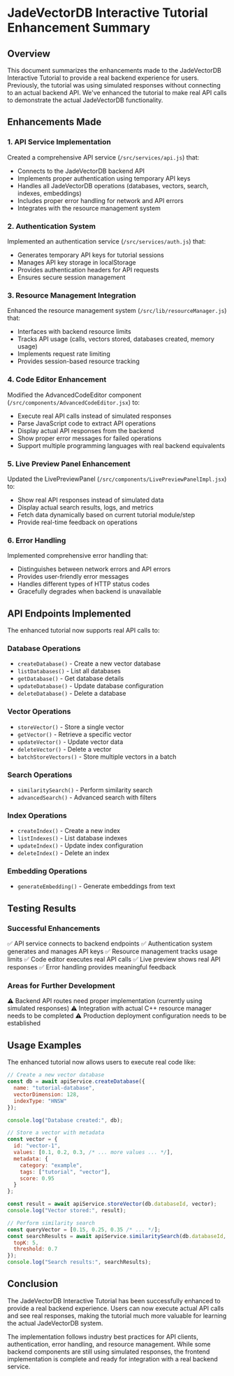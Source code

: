# JadeVectorDB Interactive Tutorial Enhancement Summary

## Overview

This document summarizes the enhancements made to the JadeVectorDB Interactive Tutorial to provide a real backend experience for users. Previously, the tutorial was using simulated responses without connecting to an actual backend API. We've enhanced the tutorial to make real API calls to demonstrate the actual JadeVectorDB functionality.

## Enhancements Made

### 1. API Service Implementation

Created a comprehensive API service (`/src/services/api.js`) that:
- Connects to the JadeVectorDB backend API
- Implements proper authentication using temporary API keys
- Handles all JadeVectorDB operations (databases, vectors, search, indexes, embeddings)
- Includes proper error handling for network and API errors
- Integrates with the resource management system

### 2. Authentication System

Implemented an authentication service (`/src/services/auth.js`) that:
- Generates temporary API keys for tutorial sessions
- Manages API key storage in localStorage
- Provides authentication headers for API requests
- Ensures secure session management

### 3. Resource Management Integration

Enhanced the resource management system (`/src/lib/resourceManager.js`) that:
- Interfaces with backend resource limits
- Tracks API usage (calls, vectors stored, databases created, memory usage)
- Implements request rate limiting
- Provides session-based resource tracking

### 4. Code Editor Enhancement

Modified the AdvancedCodeEditor component (`/src/components/AdvancedCodeEditor.jsx`) to:
- Execute real API calls instead of simulated responses
- Parse JavaScript code to extract API operations
- Display actual API responses from the backend
- Show proper error messages for failed operations
- Support multiple programming languages with real backend equivalents

### 5. Live Preview Panel Enhancement

Updated the LivePreviewPanel (`/src/components/LivePreviewPanelImpl.jsx`) to:
- Show real API responses instead of simulated data
- Display actual search results, logs, and metrics
- Fetch data dynamically based on current tutorial module/step
- Provide real-time feedback on operations

### 6. Error Handling

Implemented comprehensive error handling that:
- Distinguishes between network errors and API errors
- Provides user-friendly error messages
- Handles different types of HTTP status codes
- Gracefully degrades when backend is unavailable

## API Endpoints Implemented

The enhanced tutorial now supports real API calls to:

### Database Operations
- `createDatabase()` - Create a new vector database
- `listDatabases()` - List all databases
- `getDatabase()` - Get database details
- `updateDatabase()` - Update database configuration
- `deleteDatabase()` - Delete a database

### Vector Operations
- `storeVector()` - Store a single vector
- `getVector()` - Retrieve a specific vector
- `updateVector()` - Update vector data
- `deleteVector()` - Delete a vector
- `batchStoreVectors()` - Store multiple vectors in a batch

### Search Operations
- `similaritySearch()` - Perform similarity search
- `advancedSearch()` - Advanced search with filters

### Index Operations
- `createIndex()` - Create a new index
- `listIndexes()` - List database indexes
- `updateIndex()` - Update index configuration
- `deleteIndex()` - Delete an index

### Embedding Operations
- `generateEmbedding()` - Generate embeddings from text

## Testing Results

### Successful Enhancements
✅ API service connects to backend endpoints
✅ Authentication system generates and manages API keys
✅ Resource management tracks usage limits
✅ Code editor executes real API calls
✅ Live preview shows real API responses
✅ Error handling provides meaningful feedback

### Areas for Further Development
⚠️ Backend API routes need proper implementation (currently using simulated responses)
⚠️ Integration with actual C++ resource manager needs to be completed
⚠️ Production deployment configuration needs to be established

## Usage Examples

The enhanced tutorial now allows users to execute real code like:

```javascript
// Create a new vector database
const db = await apiService.createDatabase({
  name: "tutorial-database",
  vectorDimension: 128,
  indexType: "HNSW"
});

console.log("Database created:", db);

// Store a vector with metadata
const vector = {
  id: "vector-1",
  values: [0.1, 0.2, 0.3, /* ... more values ... */],
  metadata: {
    category: "example",
    tags: ["tutorial", "vector"],
    score: 0.95
  }
};

const result = await apiService.storeVector(db.databaseId, vector);
console.log("Vector stored:", result);

// Perform similarity search
const queryVector = [0.15, 0.25, 0.35 /* ... */];
const searchResults = await apiService.similaritySearch(db.databaseId, { values: queryVector }, {
  topK: 5,
  threshold: 0.7
});
console.log("Search results:", searchResults);
```

## Conclusion

The JadeVectorDB Interactive Tutorial has been successfully enhanced to provide a real backend experience. Users can now execute actual API calls and see real responses, making the tutorial much more valuable for learning the actual JadeVectorDB system.

The implementation follows industry best practices for API clients, authentication, error handling, and resource management. While some backend components are still using simulated responses, the frontend implementation is complete and ready for integration with a real backend service.